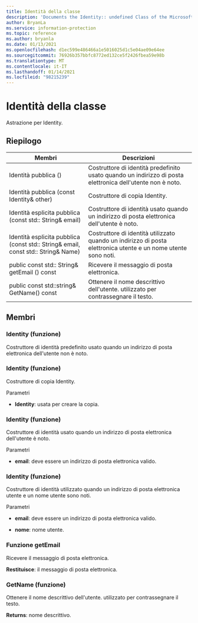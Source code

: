 ```yaml
---
title: Identità della classe
description: 'Documents the Identity:: undefined Class of the Microsoft Information Protection (MIP) SDK.'
author: BryanLa
ms.service: information-protection
ms.topic: reference
ms.author: bryanla
ms.date: 01/13/2021
ms.openlocfilehash: d1ec599e486466a1e5016025d1c5e04ae09e64ee
ms.sourcegitcommit: 76926b357bbfc8772ed132ce5f2426fbea59e98b
ms.translationtype: MT
ms.contentlocale: it-IT
ms.lasthandoff: 01/14/2021
ms.locfileid: "98215239"
---
```

# <a name="class-identity"></a>Identità della classe 
Astrazione per Identity.
  
## <a name="summary"></a>Riepilogo
 Membri                        | Descrizioni                                
--------------------------------|---------------------------------------------
Identità pubblica ()  |  Costruttore di identità predefinito usato quando un indirizzo di posta elettronica dell'utente non è noto.
Identità pubblica (const Identity& other)  |  Costruttore di copia Identity.
Identità esplicita pubblica (const std:: String& email)  |  Costruttore di identità usato quando un indirizzo di posta elettronica dell'utente è noto.
Identità esplicita pubblica (const std:: String& email, const std:: String& Name)  |  Costruttore di identità utilizzato quando un indirizzo di posta elettronica utente e un nome utente sono noti.
public const std:: String& getEmail () const  |  Ricevere il messaggio di posta elettronica.
public const std::string& GetName() const  |  Ottenere il nome descrittivo dell'utente. utilizzato per contrassegnare il testo.
  
## <a name="members"></a>Membri
  
### <a name="identity-function"></a>Identity (funzione)
Costruttore di identità predefinito usato quando un indirizzo di posta elettronica dell'utente non è noto.
  
### <a name="identity-function"></a>Identity (funzione)
Costruttore di copia Identity.

Parametri  
* **Identity**: usata per creare la copia.


  
### <a name="identity-function"></a>Identity (funzione)
Costruttore di identità usato quando un indirizzo di posta elettronica dell'utente è noto.

Parametri  
* **email**: deve essere un indirizzo di posta elettronica valido.


  
### <a name="identity-function"></a>Identity (funzione)
Costruttore di identità utilizzato quando un indirizzo di posta elettronica utente e un nome utente sono noti.

Parametri  
* **email**: deve essere un indirizzo di posta elettronica valido. 


* **nome**: nome utente.


  
### <a name="getemail-function"></a>Funzione getEmail
Ricevere il messaggio di posta elettronica.

  
**Restituisce**: il messaggio di posta elettronica.
  
### <a name="getname-function"></a>GetName (funzione)
Ottenere il nome descrittivo dell'utente. utilizzato per contrassegnare il testo.

  
**Returns**: nome descrittivo.
